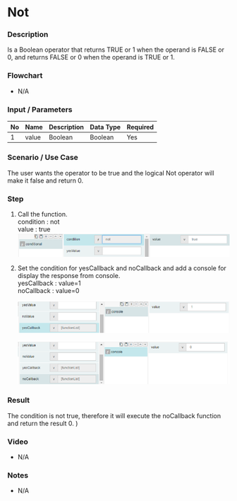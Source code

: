 ﻿# Not

### Description

Is a Boolean operator that returns TRUE or 1 when the operand is FALSE or 0, and returns FALSE or 0 when the operand is TRUE or 1. 

### Flowchart

- N/A 

### Input / Parameters

| No | Name | Description | Data Type | Required |
| ------ | ------ | ------ |------ | ------ |
| 1 | value | Boolean | Boolean | Yes |

### Scenario / Use Case

The user wants the operator to be true and the logical Not operator will make it false and return 0.

### Step

1. Call the function.<br>
   condition : not <br />
   value : true<br />
   ![](../../../../document/function/Logical/not/not-step-1.png?raw=true)
    
2. Set the condition for yesCallback and                 noCallback and add a console for display the          response from console.
   <br>yesCallback : value=1<br />
   noCallback : value=0<br />

   ![](../../../../document/function/Logical/not/not-step-2.png?raw=true)
    
   ![](../../../../document/function/Logical/not/not-step-3.png?raw=true)
    
### Result

The condition is not true, therefore it will execute the noCallback function and return the result 0. )

### Video

- N/A

<!--[![Video](http://i.imgur.com/Ot5DWAW.png)](https://youtu.be/StTqXEQ2l-Y?t=35s)-->

### Notes

- N/A